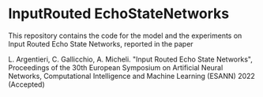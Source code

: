 # InputRouted EchoStateNetworks
 This repository contains the code for the model and the experiments on Input Routed Echo State Networks, reported in the paper

L. Argentieri, C. Gallicchio, A. Micheli. "Input Routed Echo State Networks", Proceedings of the 30th European Symposium on Artificial Neural Networks, Computational Intelligence and Machine Learning (ESANN) 2022 (Accepted)
